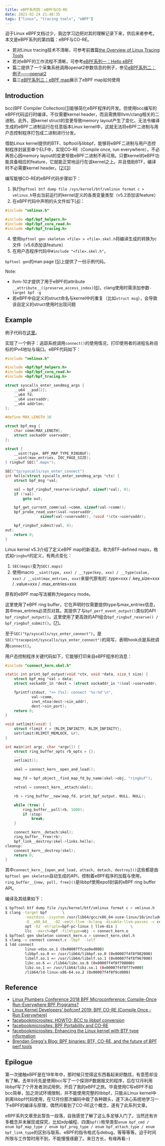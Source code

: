 ```yaml
---
title: eBPF系列四：eBPF与CO-RE
date: 2021-02-24 21:48:35
tags: ["linux", "tracing tools", "eBPF"]
---
```


迫于Linux eBPF文档过少，我边学习边把对其的理解记录下来，供后来者参考。
本文是eBPF系列的第四篇：eBPF与CO-RE。

- 若对Linux tracing技术不清晰，可参考前置篇[the Overview of Linux Tracing Tools](/2020/12/the-Overview-of-Linux-Tracing-Tools/)
- 若对eBPF的工作流程不清晰，可参考[eBPF系列一：Hello eBPF](/2021/01/eBPF-1-Hello-eBPF/)
- 篇二提供了一个采集系统调用openat2参数信息的例子，参见[eBPF系列二：例子——openat2](/2021/02/eBPF-2-example-openat2/)
- 篇三[eBPF系列三：eBPF map](/2021/02/eBPF-3-eBPF-map/)展示了eBPF map如何使用

## Introduction

bcc(BPF Compiler Collection)[[1]]能够简化eBPF程序的开发。但使用bcc编写的eBPF代码运行时编译，不仅需要kernel header，而且需携带llvm/clang相关的二进制。此外，因kernel struct的变更导致memory layout产生了变化，无法令编译生成的eBPF二进制运行在任意版本Linux kernel中，这就无法将eBPF二进制与用户态控制程序打包成二进制进行分发。

借助Linux kernel提供的BTF、bpftool与libbpf，能够将eBPF二进制与用户态控制程序封装至单个ELF中，实现CO-RE（Compile once, run everywhere），不必再担心因memory layout的变更导致eBPF二进制不再可用。只要kernel的eBPF功能具备相应的feature，它就能正常地运行在该kernel之上。并且借助BTF，编译时不必需要kernel header。[[2]][[3]]

编写能够CO-RE的eBPF代码步骤如下：

1. 执行`bpftool btf dump file /sys/kernel/btf/vmlinux format c > vmlinux.h`导出当前运行的kernel定义的各类变量类型（v5.2添加该feature）
2. 在eBPF代码中声明的头文件如下[[4]]：

```c
#include "vmlinux.h"

#include <bpf/bpf_helpers.h>
#include <bpf/bpf_core_read.h>
#include <bpf/bpf_tracing.h>
```

4. 使用`bpftool gen skeleton <file> > <file>.skel.h`将编译生成的<file>转换为c文件（v5.6添加该feature）
5. 在用户态程序代码中`#include "<file>.skel.h"`，

`bpftool gen`的man page [[5]]上提供了一份示例代码。

Note: 

- llvm-10才提供了用于eBPF的attribute `__attribute__((preserve_access_index)`[[6]]，clang使用时需添加参数`-target bpf -g`
- 若eBPF中自定义的struct命名与kernel中的重复（比如`struct msg`），会导致该自定义的struct使用时出现问题

## Example

例子代码在[这里](https://github.com/time-river/Linux-eBPF-Learning/tree/main/4-CO-RE)。

实现了一个例子：追踪系统调用`connect()`的使用情况，打印使用者的进程名称目标的IPv4地址与端口。eBPF代码如下：

```c
#include "vmlinux.h"

#include <bpf/bpf_helpers.h>
#include <bpf/bpf_core_read.h>
#include <bpf/bpf_tracing.h>

struct syscalls_enter_sendmsg_args {
	__u64 __pad[2];
	__u64 fd;
	__u64 uservaddr;
	__u64 addrlen;
};

#define MAX_LENGTH 16

struct bpf_msg {
	char comm[MAX_LENGTH];
	struct sockaddr uservaddr;
};

struct {
	__uint(type, BPF_MAP_TYPE_RINGBUF);
	__uint(max_entries, IOC_PAGE_SIZE);
} ringbuf SEC(".maps");

SEC("tp/syscalls/sys_enter_connect")
int hello(struct syscalls_enter_sendmsg_args *ctx) {
	struct bpf_msg *val;

	val = bpf_ringbuf_reserve(&ringbuf, sizeof(*val), 0);
	if (!val)
		goto out;

	bpf_get_current_comm(val->comm, sizeof(val->comm));
	bpf_probe_read_user(&val->uservaddr,
			    sizeof(val->uservaddr), (void *)ctx->uservaddr);

	bpf_ringbuf_submit(val, 0);
out:
	return 0;
}
```

Linux kernel v5.3介绍了定义eBPF map的新语法，称为BTF-defined maps，格式如`ringbuf`的定义，有两点变化：

1. `SEC(maps)`变为`SEC(.maps)`
2. 使用macro `__uint(type, xxx) / __type(key, xxx) / __type(value, xxx) / __uint(max_entries, xxx)`来替代原有的`.type=xxx / .key_size=xxx / .value=xxx / .max_entries=xxx

原有的eBPF map写法被称为legancy mode。

这里使用了eBPF ring buffer，它在声明时仅需要提供type与max_entries信息，其中max_entries必须页对其。其提供了与`bpf_perf_event_output()`类似的API `bpf_ringbuf_output()`。这里使用了更高效的API组合`bpf_ringbuf_reserve() / bpf_ringbuf_submit()`。[[7]]。

至于`SEC("tp/syscalls/sys_enter_connect")`，是`SEC("tracepoint/syscalls/sys_enter_connect")`的简写，表明hook点是系统调用`connect()`。

用户态控制程序关键代码如下，它能够打印来自eBPF程序的消息：

```c
#include "connect_kern.skel.h"

static int print_bpf_output(void *ctx, void *data, size_t size) {
	struct bpf_msg *val = data;
	struct sockaddr_in *dest = (struct sockaddr_in *)&val->uservaddr;

	fprintf(stdout, ">> [%s]: connect '%s:%d'\n",
			val->comm,
			inet_ntoa(dest->sin_addr),
			dest->sin_port);
	return 0;
}

void setlimit(void) {
	struct rlimit r = {RLIM_INFINITY, RLIM_INFINITY};
	setrlimit(RLIMIT_MEMLOCK, &r);
}

int main(int argc, char *argv[]) {
	struct ring_buffer_opts rb_opts = {};
	...
	setlimit();

	skel = connect_kern__open_and_load();

	map_fd = bpf_object__find_map_fd_by_name(skel->obj, "ringbuf");

	retval = connect_kern__attach(skel);

	rb = ring_buffer__new(map_fd, print_bpf_output, NULL, NULL);

	while (true) {
		ring_buffer__poll(rb, 1000);
		if (stop)
			break;
	}

	connect_kern__detach(skel);
	ring_buffer__free(rb);
	bpf_link__destroy(skel->links.hello);
cleanup:
	connect_kern__destroy(skel);
	return 0;
}
```

其中`connect_kern__{open_and_load, attach, detach, destroy}()`这些都是由`bpftool gen skeleton`自动生成的API，控制着eBPF程序的加载与使用，`ring_buffer__{new, poll, free}()`是libbpf使用epoll封装的eBPF ring buffer API。

编译及其结果如下：

```bash
$ bpftool btf dump file /sys/kernel/btf/vmlinux format c > vmlinux.h
$ clang -target bpf       \
         -nostdinc -isystem /usr/lib64/gcc/x86_64-suse-linux/10/include -I/usr/include -g      \
         -D__x86_64__ -O2 -emit-llvm -Xclang -disable-llvm-passes -c connect_kern.c -o - |     \
         opt -O2 -mtriple=bpf-pc-linux | llvm-dis |      \
         llc  -march=bpf -filetype=obj -o connect_kern.o
$ bpftool gen skeleton connect_kern.o > connect_kern.skel.h
$ clang -o connect connect.c -lbpf  -lelf
$ ldd connect
         linux-vdso.so.1 (0x00007ffcaa9ed000)
         libbpf.so.0 => /usr/lib64/libbpf.so.0 (0x00007f4f8f982000)
         libelf.so.1 => /usr/lib64/libelf.so.1 (0x00007f4f8f967000)
         libc.so.6 => /lib64/libc.so.6 (0x00007f4f8f798000)
         libz.so.1 => /usr/lib64/libz.so.1 (0x00007f4f8f77e000)
         /lib64/ld-linux-x86-64.so.2 (0x00007f4f8f9cd000)
```

## Reference

- [Linux Plumbers Conference 2018 BPF Microconference: Compile-Once Run-Everywhere BPF Programs? ][2]
- [Linux Kernel Developers' bpfconf 2019: BPF CO-RE (Compile Once - Run Everywhere)][3]
- [facebookmicrosites: HOWTO: BCC to libbpf conversion][4]
- [facebookmicrosites: BPF Portability and CO-RE][8]
- [facebookmicrosites: Enhancing the Linux kernel with BTF type information][9]
- [Brendan Gregg's Blog: BPF binaries: BTF, CO-RE, and the future of BPF perf tools][10]

## Epilogue

第一次接触eBPF是在19年年中，那时候只觉得这东西看起来好酷炫，有意愿却没有了解。去年9月先是使用bcc写了一个探测IP数据报文的程序，后在12月利用libbpf写了个开发者测试用例，开启了我的eBPF之旅。毕竟使用C写eBPF不如bcc简单，加之测试环境限制，并不能使用完整的libbpf，只能从Linux kernel中剥离libbpf代码使用，在12月份那次编码中栽了各种跟头，遂下决心系统地学习一下eBPF的编译与原理，偶然间看到了CO-RE这个概念，遂有了此系列文章。

eBPF系列文章至此暂告一段落，自我感觉了解了这么多足够入门了。当然还有许多概念并未展现或探究，比如xdp编程、四类`bpf()`枚举类型`enum bpf_cmd / enum bpf_map_type / enum bpf_prog_type / enum bpf_attach_type / enum bpf_link_type`的区别与联系、eBPF的指令格式与debug，等等等等。迫于时间所限与工作暂时用不到，不能慢慢琢磨了。来日方长，有缘再看:-)

[1]: https://github.com/iovisor/bcc
[2]: http://vger.kernel.org/lpc-bpf2018.html#session-2
[3]: http://vger.kernel.org/bpfconf2019.html#session-2
[4]: https://facebookmicrosites.github.io/bpf/blog/2020/02/20/bcc-to-libbpf-howto-guide.html
[5]: https://man7.org/linux/man-pages/man7/bpf-helpers.7.html
[6]: https://clang.llvm.org/docs/AttributeReference.html#preserve-access-index
[7]: https://nakryiko.com/posts/bpf-ringbuf/
[8]: https://facebookmicrosites.github.io/bpf/blog/2020/02/19/bpf-portability-and-co-re.html
[9]: https://facebookmicrosites.github.io/bpf/blog/2018/11/14/btf-enhancement.html
[10]: http://www.brendangregg.com/blog/2020-11-04/bpf-co-re-btf-libbpf.html
